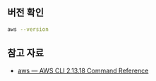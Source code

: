 ## 버전 확인

``` sh
aws --version
```

## 참고 자료

- [aws — AWS CLI 2.13.18 Command Reference](https://awscli.amazonaws.com/v2/documentation/api/latest/reference/index.html)